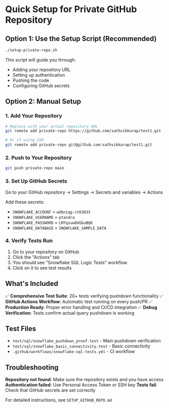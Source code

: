 # Quick Setup for Private GitHub Repository

## Option 1: Use the Setup Script (Recommended)

```bash
./setup-private-repo.sh
```

This script will guide you through:
- Adding your repository URL
- Setting up authentication
- Pushing the code
- Configuring GitHub secrets

## Option 2: Manual Setup

### 1. Add Your Repository

```bash
# Replace with your actual repository URL
git remote add private-repo https://github.com/sathvikkurap/test1.git

# Or if using SSH
git remote add private-repo git@github.com:sathvikkurap/test1.git
```

### 2. Push to Your Repository

```bash
git push private-repo main
```

### 3. Set Up GitHub Secrets

Go to your GitHub repository → Settings → Secrets and variables → Actions

Add these secrets:
- `SNOWFLAKE_ACCOUNT` = `wdbniqg-ct63033`
- `SNOWFLAKE_USERNAME` = `ptandra`
- `SNOWFLAKE_PASSWORD` = `LM7qsuw6XGbuBQK`
- `SNOWFLAKE_DATABASE` = `SNOWFLAKE_SAMPLE_DATA`

### 4. Verify Tests Run

1. Go to your repository on GitHub
2. Click the "Actions" tab
3. You should see "Snowflake SQL Logic Tests" workflow
4. Click on it to see test results

## What's Included

✅ **Comprehensive Test Suite**: 20+ tests verifying pushdown functionality
✅ **GitHub Actions Workflow**: Automatic test running on every push/PR
✅ **Production Ready**: Proper error handling and CI/CD integration
✅ **Debug Verification**: Tests confirm actual query pushdown is working

## Test Files

- `test/sql/snowflake_pushdown_proof.test` - Main pushdown verification
- `test/sql/snowflake_basic_connectivity.test` - Basic connectivity
- `.github/workflows/snowflake-sql-tests.yml` - CI workflow

## Troubleshooting

**Repository not found**: Make sure the repository exists and you have access
**Authentication failed**: Use Personal Access Token or SSH key
**Tests fail**: Check that GitHub secrets are set correctly

For detailed instructions, see `SETUP_GITHUB_REPO.md`
